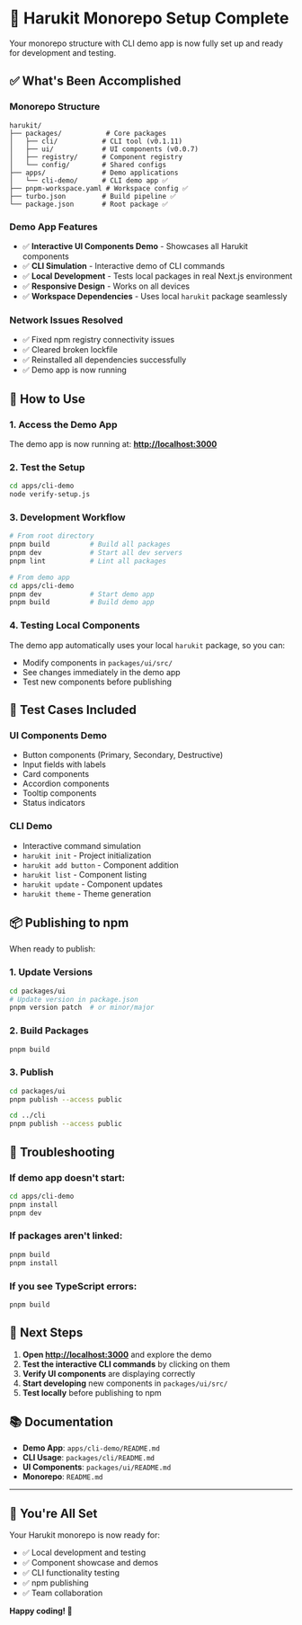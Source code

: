 # 🎉 Harukit Monorepo Setup Complete

Your monorepo structure with CLI demo app is now fully set up and ready for development and testing.

## ✅ What's Been Accomplished

### **Monorepo Structure**

```
harukit/
├── packages/           # Core packages
│   ├── cli/           # CLI tool (v0.1.11)
│   ├── ui/            # UI components (v0.0.7)
│   ├── registry/      # Component registry
│   └── config/        # Shared configs
├── apps/              # Demo applications
│   └── cli-demo/      # CLI demo app ✅
├── pnpm-workspace.yaml # Workspace config ✅
├── turbo.json         # Build pipeline ✅
└── package.json       # Root package ✅
```

### **Demo App Features**

- ✅ **Interactive UI Components Demo** - Showcases all Harukit components
- ✅ **CLI Simulation** - Interactive demo of CLI commands
- ✅ **Local Development** - Tests local packages in real Next.js environment
- ✅ **Responsive Design** - Works on all devices
- ✅ **Workspace Dependencies** - Uses local `harukit` package seamlessly

### **Network Issues Resolved**

- ✅ Fixed npm registry connectivity issues
- ✅ Cleared broken lockfile
- ✅ Reinstalled all dependencies successfully
- ✅ Demo app is now running

## 🚀 How to Use

### **1. Access the Demo App**

The demo app is now running at: **<http://localhost:3000>**

### **2. Test the Setup**

```bash
cd apps/cli-demo
node verify-setup.js
```

### **3. Development Workflow**

```bash
# From root directory
pnpm build          # Build all packages
pnpm dev            # Start all dev servers
pnpm lint           # Lint all packages

# From demo app
cd apps/cli-demo
pnpm dev            # Start demo app
pnpm build          # Build demo app
```

### **4. Testing Local Components**

The demo app automatically uses your local `harukit` package, so you can:

- Modify components in `packages/ui/src/`
- See changes immediately in the demo app
- Test new components before publishing

## 🧪 Test Cases Included

### **UI Components Demo**

- Button components (Primary, Secondary, Destructive)
- Input fields with labels
- Card components
- Accordion components
- Tooltip components
- Status indicators

### **CLI Demo**

- Interactive command simulation
- `harukit init` - Project initialization
- `harukit add button` - Component addition
- `harukit list` - Component listing
- `harukit update` - Component updates
- `harukit theme` - Theme generation

## 📦 Publishing to npm

When ready to publish:

### **1. Update Versions**

```bash
cd packages/ui
# Update version in package.json
pnpm version patch  # or minor/major
```

### **2. Build Packages**

```bash
pnpm build
```

### **3. Publish**

```bash
cd packages/ui
pnpm publish --access public

cd ../cli
pnpm publish --access public
```

## 🔧 Troubleshooting

### **If demo app doesn't start:**

```bash
cd apps/cli-demo
pnpm install
pnpm dev
```

### **If packages aren't linked:**

```bash
pnpm build
pnpm install
```

### **If you see TypeScript errors:**

```bash
pnpm build
```

## 🎯 Next Steps

1. **Open <http://localhost:3000>** and explore the demo
2. **Test the interactive CLI commands** by clicking on them
3. **Verify UI components** are displaying correctly
4. **Start developing** new components in `packages/ui/src/`
5. **Test locally** before publishing to npm

## 📚 Documentation

- **Demo App**: `apps/cli-demo/README.md`
- **CLI Usage**: `packages/cli/README.md`
- **UI Components**: `packages/ui/README.md`
- **Monorepo**: `README.md`

---

## 🎉 You're All Set

Your Harukit monorepo is now ready for:

- ✅ Local development and testing
- ✅ Component showcase and demos
- ✅ CLI functionality testing
- ✅ npm publishing
- ✅ Team collaboration

**Happy coding! 🚀**
